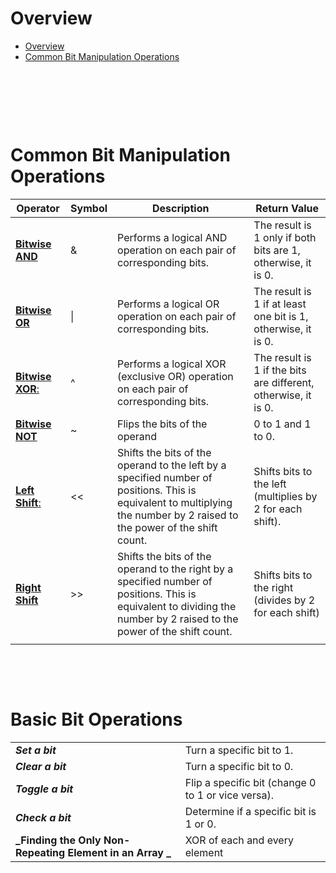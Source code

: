 # Overview

- [Overview](#overview)
- [Common Bit Manipulation Operations](#common-bit-manipulation-operations)

&nbsp;

&nbsp;

&nbsp;

# Common Bit Manipulation Operations

| Operator                | Symbol | Description                                                                                                                                                              | Return Value                                                   |
| ----------------------- | ------ | ------------------------------------------------------------------------------------------------------------------------------------------------------------------------ | -------------------------------------------------------------- |
| <u>**Bitwise AND**</u>  | &      | Performs a logical AND operation on each pair of corresponding bits.                                                                                                     | The result is 1 only if both bits are 1, otherwise, it is 0.   |
| <u>**Bitwise OR**</u>   | \|     | Performs a logical OR operation on each pair of corresponding bits.                                                                                                      | The result is 1 if at least one bit is 1, otherwise, it is 0.  |
| <u>**Bitwise XOR**:</u> | ^      | Performs a logical XOR (exclusive OR) operation on each pair of corresponding bits.                                                                                      | The result is 1 if the bits are different, otherwise, it is 0. |
| <u>**Bitwise NOT**</u>  | ~      | Flips the bits of the operand                                                                                                                                            | 0 to 1 and 1 to 0.                                             |
| <u>**Left Shift**:</u>  | <<     | Shifts the bits of the operand to the left by a specified number of positions. This is equivalent to multiplying the number by 2 raised to the power of the shift count. | Shifts bits to the left (multiplies by 2 for each shift).      |
| <u>**Right Shift**</u>  | >>     | Shifts the bits of the operand to the right by a specified number of positions. This is equivalent to dividing the number by 2 raised to the power of the shift count.   | Shifts bits to the right (divides by 2 for each shift)         |
|                         |        |

&nbsp;

&nbsp;

# Basic Bit Operations

|                                                           |                                                    |
| --------------------------------------------------------- | -------------------------------------------------- |
| **_Set a bit_**                                           | Turn a specific bit to 1.                          |
| **_Clear a bit_**                                         | Turn a specific bit to 0.                          |
| **_Toggle a bit_**                                        | Flip a specific bit (change 0 to 1 or vice versa). |
| **_Check a bit_**                                         | Determine if a specific bit is 1 or 0.             |
| **_Finding the Only Non-Repeating Element in an Array _** | XOR of each and every element                      |

&nbsp;
